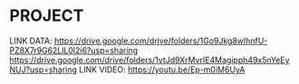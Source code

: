 # PROJECT
LINK DATA:  https://drive.google.com/drive/folders/1Go9Jkg8wlhnfU-PZ8X7r9G62LlL0l2i6?usp=sharing
            https://drive.google.com/drive/folders/1vtJd9XrMvrIE4Magipph49x5nYeEyNUJ?usp=sharing
LINK VIDEO: https://youtu.be/Ep-m0iM6UyA
